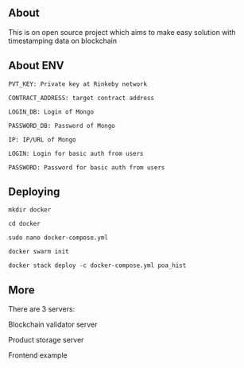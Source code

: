 ## About
This is on open source project which aims to make easy solution with timestamping data on blockchain

## About ENV 

```
PVT_KEY: Private key at Rinkeby network

CONTRACT_ADDRESS: target contract address

LOGIN_DB: Login of Mongo

PASSWORD_DB: Password of Mongo

IP: IP/URL of Mongo

LOGIN: Login for basic auth from users

PASSWORD: Password for basic auth from users

```
## Deploying

```
mkdir docker

cd docker 

sudo nano docker-compose.yml

docker swarm init

docker stack deploy -c docker-compose.yml poa_hist
```
## More
There are 3 servers:

Blockchain validator server

Product storage server

Frontend example






